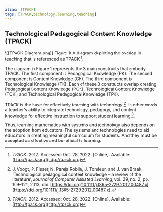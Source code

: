```yaml
---
alias: [TPACK]
tags: [TPACK,technology,learning,teaching]
---
```


## Technological Pedagogical Content Knowledge (TPACK)

![[TPACK Diagram.png]]
Figure 1: A diagram depicting the overlap in teaching that is referenced as TPACK [^1].

The diagram in Figure 1 represents the 3 main constructs that embody TPACK. The first component is Pedagogical Knowledge (PK). The second component is Content Knowledge (CK). The third component is Technological Knowledge (TK). Each of these 3 constructs overlap creating Pedagogical Content Knowledge (PCK), Technological Content Knowledge (TCK), and Technological Pedagogical Knowledge (TPK).

TPACK is the base for effectively teaching with technology [^2]. In other words a teacher’s ability to integrate technology, pedagogy, and content knowledge for effective instruction to support student learning [^1]. 

Thus, learning mathematics with systems and technology also depends on the adoption from educators. The systems and technologies need to aid educators in creating meaningful curriculum for students. And they must be accepted as effective and beneficial to learning.  

[^1]: _TPACK_. 2012. Accessed: Oct. 28, 2022. \[Online\]. Available: [http://tpack.org](http://tpack.org)
[^2]: J. Voogt, P. Fisser, N. Pareja Roblin, J. Tondeur, and J. van Braak, ‘Technological pedagogical content knowledge – a review of the literature’, _Journal of Computer Assisted Learning_, vol. 29, no. 2, pp. 109–121, 2013, doi: [https://doi.org/10.1111/j.1365-2729.2012.00487.x](https://doi.org/10.1111/j.1365-2729.2012.00487.x).
